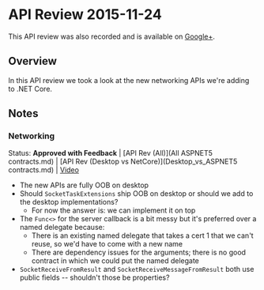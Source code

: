 # API Review 2015-11-24

This API review was also recorded and is available on [Google+](https://plus.google.com/events/ck32jai0jurth6849hkldto1o98).

## Overview

In this API review we took a look at the new networking APIs we're adding to
.NET Core.

## Notes

### Networking

Status: **Approved with Feedback** |
[API Rev (All)](All ASPNET5 contracts.md) |
[API Rev (Desktop vs NetCore)](Desktop_vs_ASPNET5 contracts.md) |
[Video](https://plus.google.com/events/ck32jai0jurth6849hkldto1o98)

* The new APIs are fully OOB on desktop
* Should `SocketTaskExtensions` ship OOB on desktop or should we add to the
  desktop implementations?
    - For now the answer is: we can implement it on top
* The `Func<>` for the server callback is a bit messy but it's preferred over
  a named delegate because:
    - There is an existing named delegate that takes a cert 1 that we can't
      reuse, so we'd have to come with a new name
    - There are dependency issues for the arguments; there is no good contract
      in which we could put the named delegate
* `SocketReceiveFromResult` and `SocketReceiveMessageFromResult` both use
  public fields -- shouldn't those be properties?

